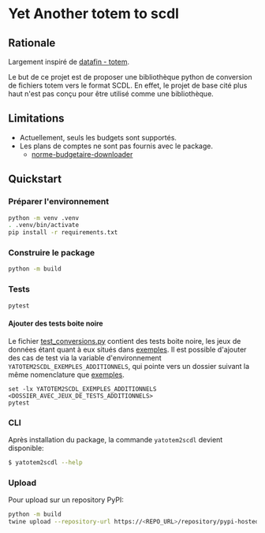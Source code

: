 # Yet Another totem to scdl

## Rationale

Largement inspiré de [datafin - totem](https://gitlab.com/datafin/totem).

Le but de ce projet est de proposer une bibliothèque python de conversion de fichiers totem vers le format SCDL.
En effet, le projet de base cité plus haut n'est pas conçu pour être utilisé comme une bibliothèque.

## Limitations

- Actuellement, seuls les budgets sont supportés.
- Les plans de comptes ne sont pas fournis avec le package. 
  - [norme-budgetaire-downloader](https://gitlab.com/datafin/totem/-/tree/master/norme-budgetaire-downloader)

## Quickstart

### Préparer l'environnement

```bash
python -m venv .venv
. .venv/bin/activate
pip install -r requirements.txt
```

### Construire le package

```bash
python -m build
```

### Tests

```bash
pytest
```

#### Ajouter des tests boite noire

Le fichier [test_conversions.py](./tests/test_conversions.py) contient des tests boite noire, les jeux de données étant quant à eux situés dans [exemples](./tests/exemples/).
Il est possible d'ajouter des cas de test via la variable d'environnement `YATOTEM2SCDL_EXEMPLES_ADDITIONNELS`, qui pointe vers un dossier suivant la même nomenclature que [exemples](./tests/exemples/).

```fish
set -lx YATOTEM2SCDL_EXEMPLES_ADDITIONNELS <DOSSIER_AVEC_JEUX_DE_TESTS_ADDITIONNELS>
pytest
```

### CLI

Après installation du package, la commande `yatotem2scdl` devient disponible:

```bash
$ yatotem2scdl --help
```

### Upload

Pour upload sur un repository PyPI:

```bash
python -m build
twine upload --repository-url https://<REPO_URL>/repository/pypi-hosted/ dist/*
```